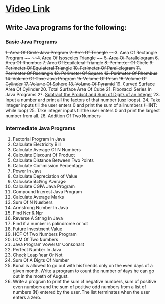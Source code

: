 # [Video Link](https://youtu.be/ldYLYRNaucM)
## Write Java programs for the following: 

### Basic Java Programs
~~1. Area Of Circle Java Program~~
~~2. Area Of Triangle~~
~~3. Area Of Rectangle Program ~~
~~4. Area Of Isosceles Triangle ~~
~~5. Area Of Parallelogram~~
~~6. Area Of Rhombus~~
~~7. Area Of Equilateral Triangle~~
~~8. Perimeter Of Circle~~
~~9. Perimeter Of Equilateral Triangle~~
~~10. Perimeter Of Parallelogram~~
~~11. Perimeter Of Rectangle~~
~~12. Perimeter Of Square~~
~~13. Perimeter Of Rhombus~~
~~14. Volume Of Cone Java Program~~
~~15. Volume Of Prism~~
~~16. Volume Of Cylinder~~
~~17. Volume Of Sphere~~
~~18. Volume Of Pyramid~~
19. Curved Surface Area Of Cylinder
20. Total Surface Area Of Cube
21. Fibonacci Series In Java Programs
22. [Subtract the Product and Sum of Digits of an Integer](https://leetcode.com/problems/subtract-the-product-and-sum-of-digits-of-an-integer/)
23. Input a number and print all the factors of that number (use loops).
24. Take integer inputs till the user enters 0 and print the sum of all numbers
(HINT: while loop)
25. Take integer inputs till the user enters 0 and print the largest number from
all.
26. Addition Of Two Numbers

### Intermediate Java Programs
1. Factorial Program In Java
2. Calculate Electricity Bill
3. Calculate Average Of N Numbers
4. Calculate Discount Of Product
5. Calculate Distance Between Two Points 
6. Calculate Commission Percentage
7. Power In Java
8. Calculate Depreciation of Value
9. Calculate Batting Average
10. Calculate CGPA Java Program
11. Compound Interest Java Program
12. Calculate Average Marks
13. Sum Of N Numbers
14. Armstrong Number In Java
15. Find Ncr & Npr
16. Reverse A String In Java
17. Find if a number is palindrome or not 
18. Future Investment Value
19. HCF Of Two Numbers Program
20. LCM Of Two Numbers
21. Java Program Vowel Or Consonant 
22. Perfect Number In Java
23. Check Leap Year Or Not
24. Sum Of A Digits Of Number
25. Kunal is allowed to go out with his friends only on the even days of a given month. Write a program to count the number of days he can go out in the month of August.
26. Write a program to print the sum of negative numbers, sum of positive even numbers and the sum of positive odd numbers from a list of numbers (N) entered by the user. The list terminates when the user enters a zero.
